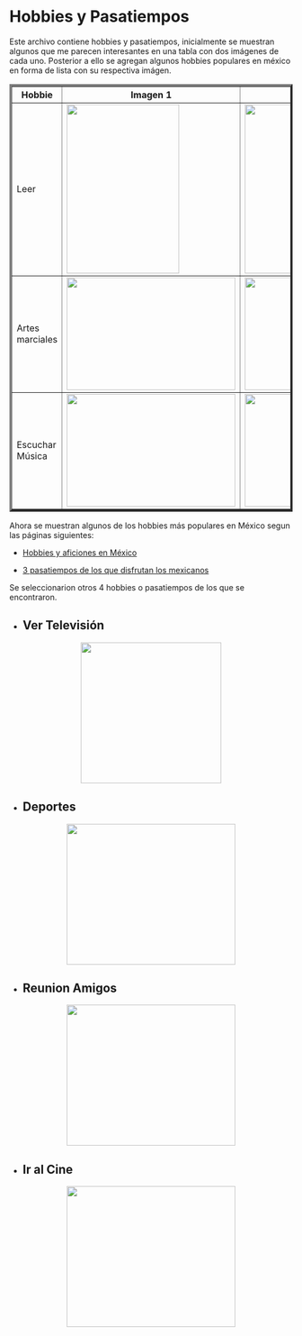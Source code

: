 # Hobbies y Pasatiempos

Este archivo contiene hobbies y pasatiempos, inicialmente se muestran algunos que me parecen interesantes en una tabla con dos imágenes de cada uno. Posterior a ello se agregan algunos hobbies populares en méxico en forma de lista con su respectiva imágen.


<table border="4px">
    <tr>
        <th>Hobbie</th>
        <th>Imagen 1</th>
        <th>Imagen 2</th>
    </tr>
    <tr>
        <td>Leer</td>
        <td><img height="300" src="https://www.mundodeportivo.com/urbantecno/hero/2023/10/descubre-cuales-son-algunas-de-las-mejores-webs-para-descargar-libros-gratis-y-siempre-legal.jpg?width=768&aspect_ratio=16:9&format=nowebp" width="200"></td>
        <td><img height="300" src="https://m.media-amazon.com/images/I/61cw1Z+8h4L._AC_UF1000,1000_QL80_.jpg" width="200"></td>
    </tr>
    <tr>
        <td>Artes marciales</td>
        <td><img height="200" src="https://ichef.bbci.co.uk/news/640/amz/worldservice/live/assets/images/2014/12/03/141203172936_artes_marciales_estilos_624x351_thinkstock.jpg" width="300"></td>
        <td><img height="200" src="https://tapout.com.pe/wp-content/uploads/2021/06/que-es-el-muay-thai.jpg" width="300"></td>
    </tr>
    <tr>
        <td>Escuchar Música</td>
        <td><img height="200" src="https://concepto.de/wp-content/uploads/2020/03/musica-e1584123209397.jpg" width="300"></td>
        <td><img height="200" src="https://1.bp.blogspot.com/-7BIXQYyHQKQ/UcM8IHU3bVI/AAAAAAAAALE/2GHxhwhWwYk/s1600/Dia+de+la+musica.jpg" width="300"></td>
    </tr>
</table>


Ahora se muestran algunos de los hobbies más populares en México segun las páginas siguientes:

- [Hobbies y aficiones en México ](https://www.hobbyaficion.com/hobbies-y-aficiones-en-mexico/) 

- [3 pasatiempos de los que disfrutan los mexicanos ](https://imparcialoaxaca.mx/estilo/familia/666066/3-pasatiempos-de-los-que-disfrutan-los-mexicanos/) 

Se seleccionarion otros 4 hobbies o pasatiempos de los que se encontraron.

- ## Ver Televisión
  
<p align="center">
    <img src="https://m.media-amazon.com/images/I/51u1ZZS9GGL.jpg" style="height: 250px; width:250px;"/>
</p>

- ## Deportes
  
<p align="center">
    <img src="https://www.infisport.com/media/amasty/blog/SprintDeportesEquipo1_2.jpg" style="height: 250px; width:300px;"/>
</p>

- ## Reunion Amigos
  
<p align="center">
    <img src="https://st1.uvnimg.com/a5/e9/f434993548c98e5297ce7ce10b03/reunion-amigos-casa-anfitrion-basicos.png" style="height: 250px; width:300px;"/>
</p>

- ## Ir al Cine
  
<p align="center">
    <img src="https://radioytvmexiquense.mx/wp-content/uploads/2020/01/EOa5_-uWkAMX9YN.jpg" style="height: 250px; width:300px;"/>
</p>


